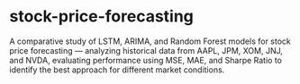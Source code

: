 # stock-price-forecasting
A comparative study of LSTM, ARIMA, and Random Forest models for stock price forecasting — analyzing historical data from AAPL, JPM, XOM, JNJ, and NVDA, evaluating performance using MSE, MAE, and Sharpe Ratio to identify the best approach for different market conditions.
